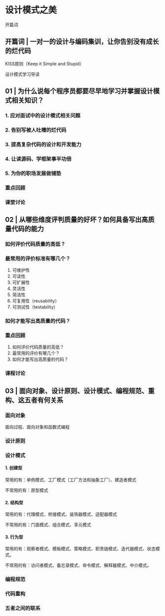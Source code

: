 # 设计模式之美 #

开篇词

## 开篇词 | 一对一的设计与编码集训，让你告别没有成长的烂代码 ##

KISS原则（Keep it Simple and Stupid）

设计模式学习导读

## 01 | 为什么说每个程序员都要尽早地学习并掌握设计模式相关知识？ ##

### 1. 应对面试中的设计模式相关问题 ###

### 2. 告别写被人吐槽的烂代码 ###

### 3. 提高复杂代码的设计和开发能力 ###

### 4. 让读源码、学框架事半功倍 ###

### 5. 为你的职场发展做铺垫 ###

### 重点回顾 ###

### 课堂讨论 ###

## 02 | 从哪些维度评判质量的好坏？如何具备写出高质量代码的能力 ##

### 如何评价代码质量的高低？ ###

### 最常用的评价标准有哪几个？ ###

1. 可维护性
2. 可读性
3. 可扩展性
4. 灵活性
5. 简洁性
6. 可复用性（reusability）
7. 可测试性（testability）

### 如何才能写出高质量的代码？ ###

### 重点回顾 ###

1. 如何评价代码质量的高低？
2. 最常用的评价有哪几个？
3. 如何才能写出高质量的代码？

### 课程讨论 ###



## 03 | 面向对象、设计原则、设计模式、编程规范、重构、这五者有何关系 ##

### 面向对象 ###

面向过程、面向对象和函数式编程

### 设计原则 ###

### 设计模式 ###

#### 1. 创建型 ####

常用的有：单例模式、工厂模式（工厂方法和抽象工厂）、建造者模式

不常用的有：原型模式

#### 2. 结构型 ####

常用的有：代理模式、桥接模式、装饰器模式、适配器模式

不常用的有：门面模式、组合模式、享元模式

#### 3. 行为型 ####

常用的有：观察者模式、模板模式、策略模式、职责链模式、迭代器模式、状态模式。

不常用的有：访问者模式、备忘录模式、命令模式、解释器模式、中介模式。

### 编程规范 ###

### 代码重构 ###

### 五者之间的联系 ###


